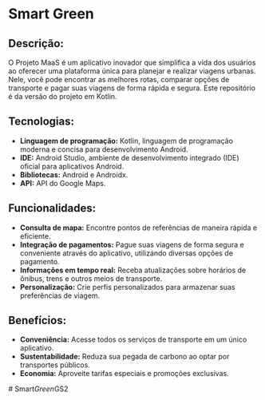 # Smart Green

## Descrição:

O Projeto MaaS é um aplicativo inovador que simplifica a vida dos usuários ao oferecer uma plataforma única para planejar e realizar viagens urbanas. Nele, você pode encontrar as melhores rotas, comparar opções de transporte e pagar suas viagens de forma rápida e segura.
Este repositório é da versão do projeto em Kotlin.

## Tecnologias:

* **Linguagem de programação:** Kotlin, linguagem de programação moderna e concisa para desenvolvimento Android.
* **IDE:** Android Studio, ambiente de desenvolvimento integrado (IDE) oficial para aplicativos Android.
* **Bibliotecas:** Android e Androidx.
* **API:** API do Google Maps.

## Funcionalidades:

* **Consulta de mapa:** Encontre pontos de referências de maneira rápida e eficiente.
* **Integração de pagamentos:** Pague suas viagens de forma segura e conveniente através do aplicativo, utilizando diversas opções de pagamento.
* **Informações em tempo real:** Receba atualizações sobre horários de ônibus, trens e outros meios de transporte.
* **Personalização:** Crie perfis personalizados para armazenar suas preferências de viagem.

## Benefícios:

* **Conveniência:** Acesse todos os serviços de transporte em um único aplicativo.
* **Sustentabilidade:** Reduza sua pegada de carbono ao optar por transportes públicos.
* **Economia:** Aproveite tarifas especiais e promoções exclusivas.

#   S m a r t _ G r e e n _ G S 2 
 
 
